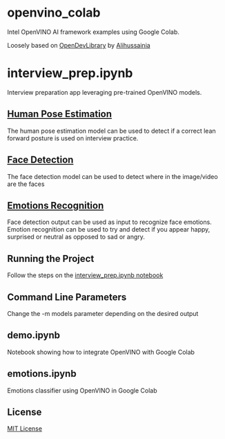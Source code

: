 # openvino_colab
Intel OpenVINO AI framework examples using Google Colab.

Loosely based on  [OpenDevLibrary](https://github.com/alihussainia/OpenDevLibrary) by [Alihussainia](https://github.com/alihussainia/)

# interview_prep.ipynb
Interview preparation app leveraging pre-trained OpenVINO models. 

## [Human Pose Estimation](https://docs.openvinotoolkit.org/2020.1/_models_intel_human_pose_estimation_0001_description_human_pose_estimation_0001.html)

The human pose estimation model can be used to detect if a correct lean forward posture is used on interview practice.

## [Face Detection](https://docs.openvinotoolkit.org/2019_R1/_face_detection_adas_binary_0001_description_face_detection_adas_binary_0001.html)

The face detection model can be used to detect where in the image/video are the faces

## [Emotions Recognition](https://docs.openvinotoolkit.org/2020.1/_models_intel_emotions_recognition_retail_0003_description_emotions_recognition_retail_0003.html#outputs)  
  
Face detection output can be used as input to recognize face emotions. Emotion recognition can be used to try and detect if you appear happy, surprised or neutral as opposed to sad or angry.

## Running the Project
Follow the steps on the [interview_prep.ipynb notebook](https://github.com/socd06/openvino_colab/blob/master/interview_prep.ipynb)

## Command Line Parameters
Change the -m models parameter depending on the desired output 

## demo.ipynb
Notebook showing how to integrate OpenVINO with Google Colab

## emotions.ipynb
Emotions classifier using OpenVINO in Google Colab

## License
[MIT License](https://github.com/socd06/openvino_colab/blob/master/LICENSE)
